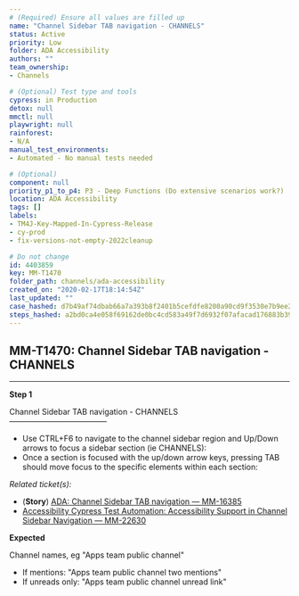 ```yaml
---
# (Required) Ensure all values are filled up
name: "Channel Sidebar TAB navigation - CHANNELS"
status: Active
priority: Low
folder: ADA Accessibility
authors: ""
team_ownership: 
- Channels

# (Optional) Test type and tools
cypress: in Production
detox: null
mmctl: null
playwright: null
rainforest: 
- N/A
manual_test_environments: 
- Automated - No manual tests needed

# (Optional)
component: null
priority_p1_to_p4: P3 - Deep Functions (Do extensive scenarios work?)
location: ADA Accessibility
tags: []
labels: 
- TM4J-Key-Mapped-In-Cypress-Release
- cy-prod
- fix-versions-not-empty-2022cleanup

# Do not change
id: 4403859
key: MM-T1470
folder_path: channels/ada-accessibility
created_on: "2020-02-17T18:14:54Z"
last_updated: ""
case_hashed: d7b49af74dbab66a7a393b8f2401b5cefdfe8200a90cd9f3530e7b9ee2095752314245754a2de400a0c34943805aa9f6
steps_hashed: a2bd0ca4e058f69162de0bc4cd583a49f7d6932f07afacad176883b399b1b4a319d376b937d804cfc8c342a702f2fe70
---
```


## MM-T1470: Channel Sidebar TAB navigation - CHANNELS

---

**Step 1**

Channel Sidebar TAB navigation - CHANNELS\
–––––––––––––––––––––––––

- Use CTRL+F6 to navigate to the channel sidebar region and Up/Down arrows to focus a sidebar section (ie CHANNELS):
- Once a section is focused with the up/down arrow keys, pressing TAB should move focus to the specific elements within each section:

_Related ticket(s):_

- (**Story**) [ADA: Channel Sidebar TAB navigation — MM-16385](https://mattermost.atlassian.net/browse/MM-16385)
- [Accessibility Cypress Test Automation: Accessibility Support in Channel Sidebar Navigation — MM-22630](https://mattermost.atlassian.net/browse/MM-22630)

**Expected**

Channel names, eg "Apps team public channel"

- If mentions: "Apps team public channel two mentions"
- If unreads only: "Apps team public channel unread link"
